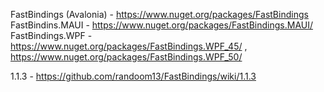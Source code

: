 FastBindings (Avalonia) - https://www.nuget.org/packages/FastBindings  
 FastBindins.MAUI        - https://www.nuget.org/packages/FastBindings.MAUI/  
 FastBindings.WPF        - https://www.nuget.org/packages/FastBindings.WPF_45/ , https://www.nuget.org/packages/FastBindings.WPF_50/

1.1.3 - https://github.com/randoom13/FastBindings/wiki/1.1.3
